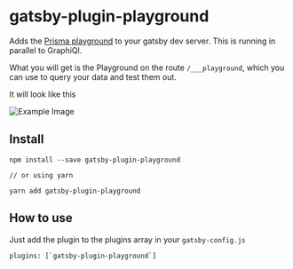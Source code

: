 # gatsby-plugin-playground

Adds the [Prisma playground](https://github.com/prisma/graphql-playground) to your gatsby dev server. This is running in parallel to GraphiQl.

What you will get is the Playground on the route `/___playground`, which you can use to query your data and test them out.

It will look like this

![Example Image](https://user-images.githubusercontent.com/1507057/51409977-9494c200-1b63-11e9-8150-5ee43cb6cf1a.png)

## Install

```
npm install --save gatsby-plugin-playground

// or using yarn

yarn add gatsby-plugin-playground
```

## How to use

Just add the plugin to the plugins array in your `gatsby-config.js`

```
plugins: [`gatsby-plugin-playground`]
```
